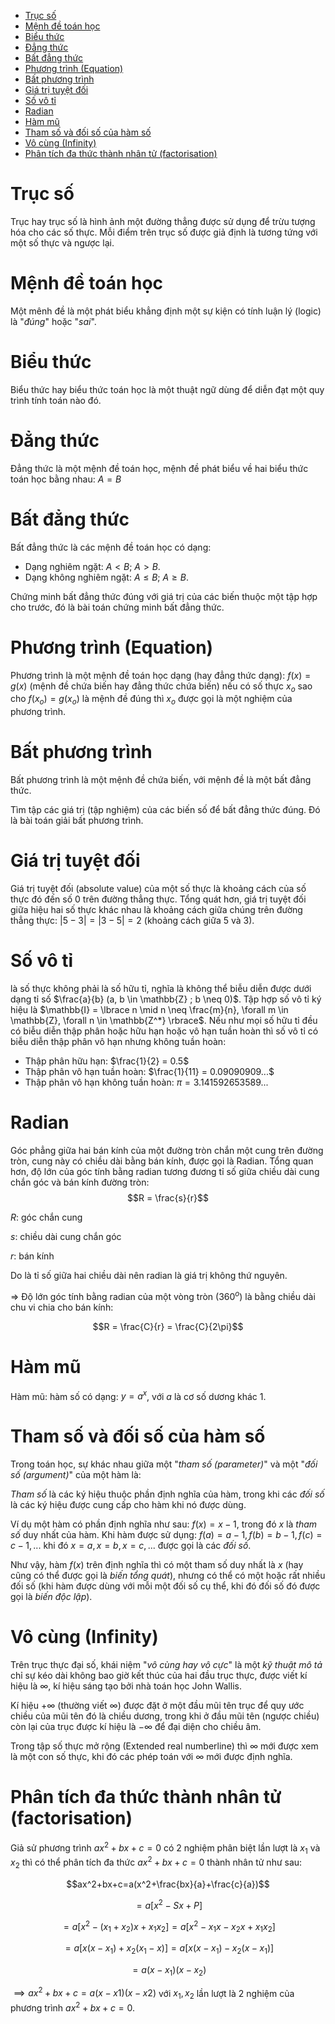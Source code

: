 - [Trục số](#trục-số)
- [Mệnh đề toán học](#mệnh-đề-toán-học)
- [Biểu thức](#biểu-thức)
- [Đẳng thức](#đẳng-thức)
- [Bất đẳng thức](#bất-đẳng-thức)
- [Phương trình (Equation)](#phương-trình-equation)
- [Bất phương trình](#bất-phương-trình)
- [Giá trị tuyệt đối](#giá-trị-tuyệt-đối)
- [Số vô tỉ](#số-vô-tỉ)
- [Radian](#radian)
- [Hàm mũ](#hàm-mũ)
- [Tham số và đối số của hàm số](#tham-số-và-đối-số-của-hàm-số)
- [Vô cùng (Infinity)](#vô-cùng-infinity)
- [Phân tích đa thức thành nhân tử (factorisation)](#phân-tích-đa-thức-thành-nhân-tử-factorisation)

# Trục số

Trục hay trục số là hình ảnh một đường thẳng được sử dụng để trừu tượng hóa cho các số thực. Mỗi điểm trên trục số được giả định là tương tứng với một số thực và ngược lại.

# Mệnh đề toán học

Một mênh đề là một phát biểu khẳng định một sự kiện có tính luận lý (logic) là "*đúng*" hoặc "*sai*".

# Biểu thức

Biểu thức hay biểu thức toán học là một thuật ngữ dùng để diễn đạt một quy trình tính toán nào đó.

# Đẳng thức

Đẳng thức là một mệnh đề toán học, mệnh đề phát biểu về hai biểu thức toán học bằng nhau: $A=B$

# Bất đẳng thức

Bất đẳng thức là các mệnh đề toán học có dạng:
+ Dạng nghiêm ngặt: $A \lt B$; $A \gt B$.
+ Dạng không nghiêm ngặt: $A \leq B$; $A \geq B$.

Chứng minh bất đẳng thức đúng với giá trị của các biến thuộc một tập hợp cho trước, đó là bài toán chứng minh bất đẳng thức.

# Phương trình (Equation)

Phương trình là một mệnh đề toán học dạng (hay đẳng thức dạng): $f(x)=g(x)$ (mệnh đề chứa biến hay đẳng thức chứa biến) nếu có số thực $x_o$ sao cho $f(x_o)=g(x_o)$ là mệnh đề đúng thì $x_o$ được gọi là một nghiệm của phương trình.

# Bất phương trình

Bất phương trình là một mệnh đề chứa biến, với mệnh đề là một bất đẳng thức.

Tìm tập các giá trị (tập nghiệm) của các biến số để bất đẳng thức đúng. Đó là bài toán giải bất phương trình.

# Giá trị tuyệt đối

Giá trị tuyệt đối (absolute value) của một số thực là khoảng cách của số thực đó đến số 0 trên đường thẳng thực. Tổng quát hơn, giá trị tuyệt đối giữa hiệu hai số thực khác nhau là khoảng cách giữa chúng trên đường thẳng thực: $\vert 5-3 \vert = \vert 3-5 \vert = 2$ (khoảng cách giữa 5 và 3).

# Số vô tỉ

là số thực không phải là số hữu tỉ, nghĩa là không thể biễu diễn được dưới dạng tỉ số $\frac{a}{b} (a, b \in \mathbb{Z} ; b \neq 0)$. Tập hợp số vô tỉ ký hiệu là $\mathbb{I} = \lbrace n \mid n \neq \frac{m}{n}, \forall m \in \mathbb{Z}, \forall n \in \mathbb{Z^*} \rbrace$. Nếu như mọi số hữu tỉ đều có biễu diễn thập phân hoặc hữu hạn hoặc vô hạn tuần hoàn thì số vô tỉ có biễu diễn thập phân vô hạn nhưng không tuần hoàn:
+ Thập phân hữu hạn: $\frac{1}{2} = 0.5$
+ Thập phân vô hạn tuần hoàn: $\frac{1}{11} = 0.09090909...$
+ Thập phân vô hạn không tuần hoàn: $\pi = 3.141592653589...$

# Radian

 Góc phẳng giữa hai bán kính của một đường tròn chắn một cung trên đường tròn, cung này có chiều dài bằng bán kính, được gọi là Radian. Tổng quan hơn, độ lớn của góc tính bằng radian tương đương tỉ số giữa chiều dài cung chắn góc và bán kính đường tròn: $$R = \frac{s}{r}$$

$R$: góc chắn cung

$s$: chiều dài cung chắn góc

$r$: bán kính

Do là tỉ số giữa hai chiều dài nên radian là giá trị không thứ nguyên.

$\Rightarrow$ Độ lớn góc tính bằng radian của một vòng tròn $(360^o)$ là bằng chiều dài chu vi chia cho bán kính: 

$$R = \frac{C}{r} = \frac{C}{2\pi}$$

# Hàm mũ

Hàm mũ: hàm số có dạng: $y=a^x$, với $a$ là cơ số dương khác 1.

# Tham số và đối số của hàm số

Trong toán học, sự khác nhau giữa một "*tham số (parameter)*" và một "*đối số (argument)*" của một hàm là: 

*Tham số* là các ký hiệu thuộc phần định nghĩa của hàm, trong khi các *đối số* là các ký hiệu được cung cấp cho hàm khi nó được dùng.

Ví dụ một hàm có phần định nghĩa như sau: $f(x)=x-1$, trong đó $x$ là *tham số* duy nhất của hàm. Khi hàm được sử dụng:
$f(a)=a-1, f(b)=b-1, f(c)=c-1,...$ khi đó $x=a,x=b,x=c,...$ được gọi là các *đối số*.

Như vậy, hàm $f(x)$ trên định nghĩa thì có một tham số duy nhất là $x$ (hay cũng có thể được gọi là *biến tổng quát*), nhưng có thể có một hoặc rất nhiều đối số (khi hàm được dùng với mỗi một đối số cụ thể, khi đó đối số đó được gọi là *biến độc lập*).

# Vô cùng (Infinity)

Trên trục thực đại số, khái niệm "*vô cùng hay vô cực*" là một *kỹ thuật mô tả* chỉ sự kéo dài không bao giờ kết thúc của hai đầu trục thực, được viết kí hiệu là $\infty$, kí hiệu sáng tạo bởi nhà toán học John Wallis.

Kí hiệu $+\infty$ (thường viết $\infty$) được đặt ở một đầu mũi tên trục để quy ước chiều của mũi tên đó là chiều dương, trong khi ở đầu mũi tên (ngược chiều) còn lại của trục được kí hiệu là $-\infty$ để đại diện cho chiều âm.

Trong tập số thực mở rộng (Extended real numberline) thì $\infty$ mới được xem là một con số thực, khi đó các phép toán với $\infty$ mới được định nghĩa.

# Phân tích đa thức thành nhân tử (factorisation)

Giả sử phương trình $ax^2+bx+c=0$ có 2 nghiệm phân biệt lần lượt là $x_1$ và $x_2$ thì có thể phân tích đa thức $ax^2+bx+c=0$ thành nhân tử như sau:

$$ax^2+bx+c=a(x^2+\frac{bx}{a}+\frac{c}{a})$$

$$=a[x^2-Sx+P]$$

$$=a[x^2-(x_1+x_2)x+x_1x_2]=a[x^2-x_1x-x_2x+x_1x_2]$$

$$=a[x(x-x_1)+x_2(x_1-x)]=a[x(x-x_1)-x_2(x-x_1)]$$

$$=a(x-x_1)(x-x_2)$$

$\implies ax^2+bx+c=a(x-x1)(x-x2)$  với $x_1,x_2$ lần lượt là 2 nghiệm của phương trình $ax^2+bx+c=0$.
